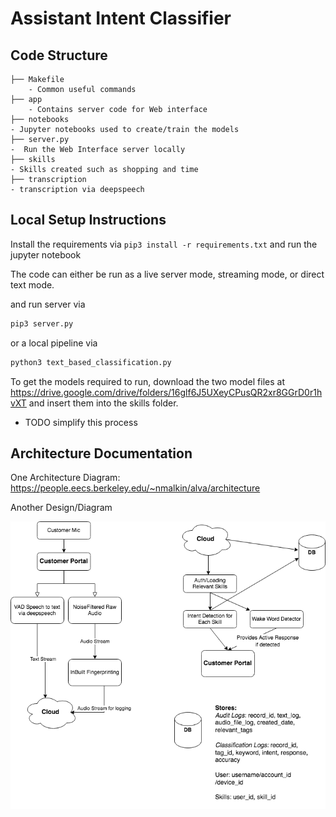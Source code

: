 # Assistant Intent Classifier
## Code Structure
```
├── Makefile
    - Common useful commands
├── app
    - Contains server code for Web interface 
├── notebooks
- Jupyter notebooks used to create/train the models
├── server.py
-  Run the Web Interface server locally
├── skills
- Skills created such as shopping and time
├── transcription
- transcription via deepspeech 
```
## Local Setup Instructions

Install the requirements via
`pip3 install -r requirements.txt` and run the jupyter notebook

The code can either be run as a live server mode, streaming mode, or direct text mode.


and run server via
```python
pip3 server.py
```
or a local pipeline via 
```python
python3 text_based_classification.py
```

To get the models required to run, download the two model files at https://drive.google.com/drive/folders/16glf6J5UXeyCPusQR2xr8GGrD0r1hvXT
and insert them into the skills folder.
- TODO simplify this process

## Architecture Documentation
One Architecture Diagram: https://people.eecs.berkeley.edu/~nmalkin/alva/architecture

Another Design/Diagram

![Architecture Diagram](images/blues_arch_diagram.png)